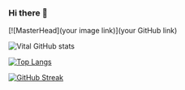 ### Hi there 👋

[![MasterHead](your image link)](your GitHub link)

<!--
**v1tal303/v1tal303** is a ✨ _special_ ✨ repository because its `README.md` (this file) appears on your GitHub profile.

Here are some ideas to get you started:

- 🔭 I’m currently working on ...
- 🌱 I’m currently learning ...
- 👯 I’m looking to collaborate on ...
- 🤔 I’m looking for help with ...
- 💬 Ask me about ...
- 📫 How to reach me: ...
- 😄 Pronouns: ...
- ⚡ Fun fact: ...
-->
![Vital GitHub stats](https://github-readme-stats.vercel.app/api?username=v1tal303&show_icons=true&theme=radical&hide=contribs,prs)

[![Top Langs](https://github-readme-stats.vercel.app/api/top-langs/?username=v1tal303&layout=compact&theme=radical)](https://github.com/anuraghazra/github-readme-stats)

[![GitHub Streak](http://github-readme-streak-stats.herokuapp.com?user=v1tal303&theme=dark-smoky&date_format=M%20j%5B%2C%20Y%5D)](https://git.io/streak-stats)

